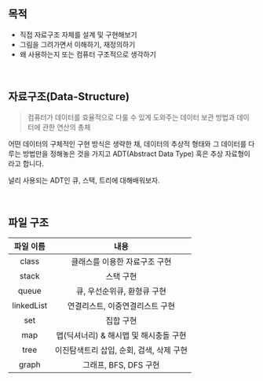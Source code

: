 ## 목적

- 직접 자료구조 자체를 설계 및 구현해보기
- 그림을 그려가면서 이해하기, 재정의하기
- 왜 사용하는지 또는 컴퓨터 구조적으로 생각하기

<br>

## 자료구조(Data-Structure)

> 컴퓨터가 데이터를 효율적으로 다룰 수 있게 도와주는 데이터 보관 방법과 데이터에 관한 연산의 총체

어떤 데이터의 구체적인 구현 방식은 생략한 채, 데이터의 추상적 형태와 그 데이터를 다루는 방법만을 정해놓은 것을 가지고 ADT(Abstract Data Type) 혹은 추상 자료형이라고 합니다.

널리 사용되는 ADT인 큐, 스택, 트리에 대해배워보자.

<br>

## 파일 구조

| 파일 이름  |                   내용                   |
| :--------: | :--------------------------------------: |
|   class    |      클래스를 이용한 자료구조 구현       |
|   stack    |                스택 구현                 |
|   queue    |       큐, 우선순위큐, 환형큐 구현        |
| linkedList |     연결리스트, 이중연결리스트 구현      |
|    set     |                집합 구현                 |
|    map     |  맵(딕셔너리) & 해시맵 및 해시충돌 구현  |
|    tree    | 이진탐색트리 삽입, 순회, 검색, 삭제 구현 |
|   graph    |          그래프, BFS, DFS 구현           |

<br>
